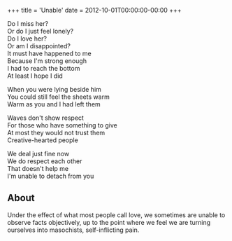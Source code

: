 +++
title = 'Unable'
date = 2012-10-01T00:00:00-00:00
+++

Do I miss her?\
Or do I just feel lonely?\
Do I love her?\
Or am I disappointed?\
It must have happened to me\
Because I'm strong enough\
I had to reach the bottom\
At least I hope I did

When you were lying beside him\
You could still feel the sheets warm\
Warm as you and I had left them

Waves don't show respect\
For those who have something to give\
At most they would not trust them\
Creative-hearted people

We deal just fine now\
We do respect each other\
That doesn't help me\
I'm unable to detach from you

## About

Under the effect of what most people call love, we sometimes are unable to observe facts objectively, up to the point where we feel we are turning ourselves into masochists, self-inflicting pain.

